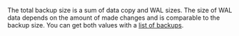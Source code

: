 The total backup size is a sum of data copy and WAL sizes. The size of WAL data depends on the amount of made changes and is comparable to the backup size. You can get both values with a [list of backups](../../../managed-postgresql/operations/cluster-backups.md#list-backups).
